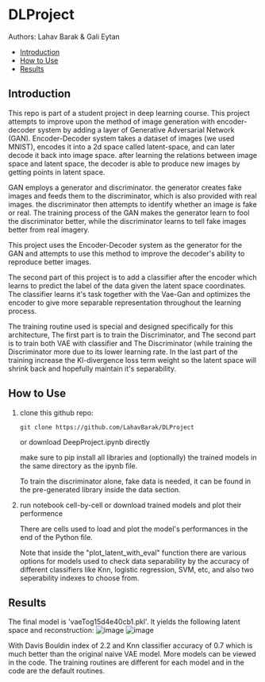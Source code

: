 # DLProject

Authors: Lahav Barak & Gali Eytan

* [Introduction](#introduction)
* [How to Use](#how-to-use)
* [Results](#results)

## Introduction
This repo is part of a student project in deep learning course.
This project attempts to improve upon the method of image generation with encoder-decoder system by adding a layer of Generative Adversarial Network (GAN).
Encoder-Decoder system takes a dataset of images (we used MNIST), encodes it into a 2d space called latent-space, and can later decode it back into image space.
after learning the relations between image space and latent space, the decoder is able to produce new images by getting points in latent space.

GAN employs a generator and discriminator. the generator creates fake images and feeds them to the discriminator, which is also provided with real images. the discriminator then attempts to identify whether an image is fake or real.
The training process of the GAN makes the generator learn to fool the discriminator better, while the discriminator learns to tell fake images better from real imagery.

This project uses the Encoder-Decoder system as the generator for the GAN and attempts to use this method to improve the decoder's ability to reproduce better images.

The second part of this project is to add a classifier after the encoder which learns to predict the label of the data given the latent space coordinates. The classifier learns it's task together with the Vae-Gan and optimizes the encoder to give more separable representation throughout the learning process.

The training routine used is special and designed specifically for this architecture, The first part is to train the Discriminator, and The second part is to train both VAE with classifier and The Discriminator (while training the Discriminator more due to its lower learning rate. In the last part of the training increase the Kl-divergence loss term weight so the latent space will shrink back and hopefully maintain it's separability.

## How to Use
1. clone this github repo:
   ```
   git clone https://github.com/LahavBarak/DLProject
   ```
   or download DeepProject.ipynb directly
   
   make sure to pip install all libraries and (optionally) the trained models in the same directory as the ipynb file.
   
   To train the discriminator alone, fake data is needed, it can be found in the pre-generated library inside the data section.
   
3. run notebook cell-by-cell or download trained models and plot their performence
   
   There are cells used to load and plot the model's performances in the end of the Python file.
   
   Note that inside the "plot_latent_with_eval" function there are various options for models used to check data separability by the accuracy of different classifiers like Knn, logistic regression, SVM, etc, and also two seperability indexes to choose from.




## Results
The final model is 'vaeTog15d4e40cb1.pkl'. It yields the following latent space and reconstruction:
![image](https://github.com/user-attachments/assets/0f446cfa-9c71-4808-92cf-352f0d55371d)
![image](https://github.com/user-attachments/assets/643e4889-b3bf-4e1e-bb5f-dc882ca8adda)

With Davis Bouldin index of 2.2 and Knn classifier accuracy of 0.7 which is much better than the original naive VAE model.
More models can be viewed in the code. The training routines are different for each model and in the code are the default routines.
